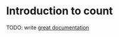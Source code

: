 # Introduction to count

TODO: write [great documentation](http://jacobian.org/writing/what-to-write/)
